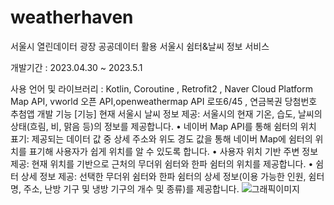 # weatherhaven
서울시 열린데이터 광장 공공데이터 활용 서울시 쉼터&날씨 정보 서비스

개발기간 : 2023.04.30 ~ 2023.5.1

사용 언어 및 라이브러리 : Kotlin, Coroutine , Retrofit2 , Naver Cloud Platform Map API, vworld 오픈 API,openweathermap API
로또6/45 , 연금복권 당첨번호 추첨앱 개발 기능
[기능]
현재 서울시 날씨 정보 제공: 서울시의 현재 기온, 습도, 날씨의 상태(흐림, 비, 맑음 등)의 정보를 제공합니다.
• 네이버 Map API를 통해 쉼터의 위치 표기: 제공되는 데이터 값 중 상세 주소와 위도 경도 값을 통해 네이버 Map에 쉼터의 위치를 표기해 사용자가 쉽게 위치를 알 수 있도록 합니다.
• 사용자 위치 기반 주변 정보 제공: 현재 위치를 기반으로 근처의 무더위 쉼터와 한파 쉼터의 위치를 제공합니다.
• 쉼터 상세 정보 제공: 선택한 무더위 쉼터와 한파 쉼터의 상세 정보(이용 가능한 인원, 쉼터 명, 주소, 난방 기구 및 냉방 기구의 개수 및 종류)를 제공합니다.
![그래픽이미지](https://github.com/jininim/weatherhaven/assets/91578450/f8182a6a-3b7d-484a-a06a-60bef777b077)

